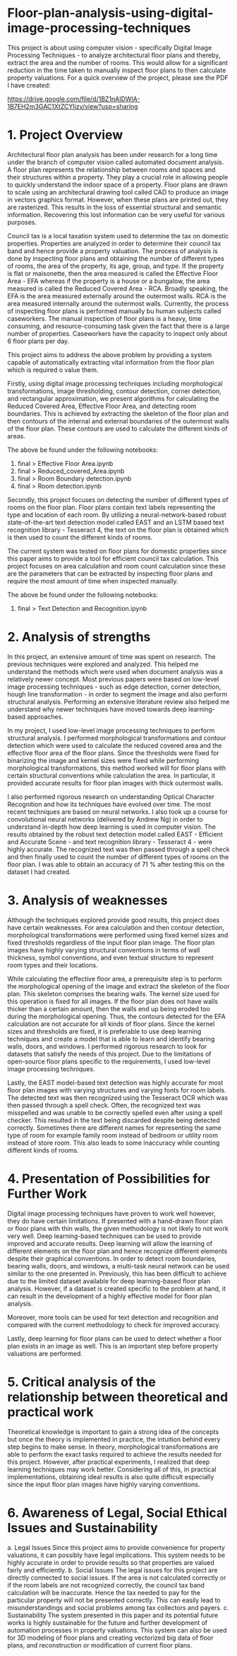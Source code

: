 # Floor-plan-analysis-using-digital-image-processing-techniques
This project is about using computer vision - specifically Digital Image Processing Techniques - to analyze architectural floor plans and thereby, extract the area and the number of rooms. This would allow for a significant reduction in the time taken to manually inspect floor plans to then calculate property valuations. For a quick overview of the project, please see the PDF I have created:

https://drive.google.com/file/d/1BZ1nAIDWlA-1B7EH2m3GAC1XtZCYIjzv/view?usp=sharing

# 1. Project Overview
Architectural floor plan analysis has been under research for a long time under the
branch of computer vision called automated document analysis. A floor plan represents
the relationship between rooms and spaces and their structures within a property. They
play a crucial role in allowing people to quickly understand the indoor space of a
property. Floor plans are drawn to scale using an architectural drawing tool called CAD
to produce an image in vectors graphics format. However, when these plans are printed
out, they are rasterized. This results in the loss of essential structural and semantic
information. Recovering this lost information can be very useful for various purposes.

Council tax is a local taxation system used to determine the tax on domestic properties.
Properties are analyzed in order to determine their council tax band and hence provide a
property valuation. The process of analysis is done by inspecting floor plans and
obtaining the number of different types of rooms, the area of the property, its age, group,
and type. If the property is flat or maisonette, then the area measured is called the
Effective Floor Area - EFA whereas if the property is a house or a bungalow, the area
measured is called the Reduced Covered Area - RCA. Broadly speaking, the EFA is the
area measured externally around the outermost walls. RCA is the area measured
internally around the outermost walls. Currently, the process of inspecting floor plans is
performed manually bu human subjects called caseworkers. The manual inspection of
floor plans is a heavy, time consuming, and resource-consuming task given the fact that
there is a large number of properties. Caseworkers have the capacity to inspect only
about 6 floor plans per day.

This project aims to address the above problem by providing a system capable of
automatically extracting vital information from the floor plan which is required o value
them.

Firstly, using digital image processing techniques including morphological
transformations, image thresholding, contour detection, corner detection, and
rectangular approximation, we present algorithms for calculating the Reduced Covered
Area, Effective Floor Area, and detecting room boundaries. This is achieved by
extracting the skeleton of the floor plan and then contours of the internal and external
boundaries of the outermost walls of the floor plan. These contours are used to calculate
the different kinds of areas. 

The above be found under the following notebooks:
1. final > Effective Floor Area.ipynb
2. final > Reduced_covered_Area.ipynb
3. final > Room Boundary detection.ipynb
4. final > Room detection.ipynb

Secondly, this project focuses on detecting the number of
different types of rooms on the floor plan. Floor plans contain text labels representing the
type and location of each room. By utilizing a neural-network-based robust
state-of-the-art text detection model called EAST and an LSTM based text recognition
library - Tesseract 4, the text on the floor plan is obtained which is then used to count the
different kinds of rooms.

The current system was tested on floor plans for domestic properties since this paper
aims to provide a tool for efficient council tax calculation. This project focuses on area
calculation and room count calculation since these are the parameters that can be
extracted by inspecting floor plans and require the most amount of time when inspected
manually.

The above be found under the following notebooks:
1. final > Text Detection and Recognition.ipynb

# 2. Analysis of strengths
In this project, an extensive amount of time was spent on research. The previous
techniques were explored and analyzed. This helped me understand the methods which
were used when document analysis was a relatively newer concept. Most previous
papers were based on low-level image processing techniques - such as edge detection,
corner detection, hough line transformation - in order to segment the image and also
perform structural analysis. Performing an extensive literature review also helped me
understand why newer techniques have moved towards deep learning-based
approaches.

In my project, I used low-level image processing techniques to perform structural
analysis. I performed morphological transformations and contour detection which were
used to calculate the reduced covered area and the effective floor area of the floor plans.
Since the thresholds were fixed for binarizing the image and kernel sizes were fixed
while performing morphological transformations, this method worked will for floor plans
with certain structural conventions while calculation the area. In particular, it provided
accurate results for floor plan images with thick outermost walls.

I also performed rigorous research on understanding Optical Character Recognition and
how its techniques have evolved over time. The most recent techniques are based on
neural networks. I also took up a course for convolutional neural networks (delivered by
Andrew Ng) in order to understand in-depth how deep learning is used in computer
vision. The results obtained by the robust text detection model called EAST - Efficient
and Accurate Scene - and text recognition library - Tesseract 4 - were highly accurate.
The recognized text was then passed through a spell check and then finally used to
count the number of different types of rooms on the floor plan. I was able to obtain an
accuracy of 71 % after testing this on the dataset I had created.

# 3. Analysis of weaknesses
Although the techniques explored provide good results, this project does have certain
weaknesses. For area calculation and then contour detection, morphological
transformations were performed using fixed kernel sizes and fixed thresholds regardless
of the input floor plan image. The floor plan images have highly varying structural
conventions in terms of wall thickness, symbol conventions, and even textual structure to
represent room types and their locations.

While calculating the effective floor area, a prerequisite step is to perform the
morphological opening of the image and extract the skeleton of the floor plan. This
skeleton comprises the bearing walls. The kernel size used for this operation is fixed
for all images. If the floor plan does not have walls thicker than a certain amount, then
the walls end up being eroded too during the morphological opening. Thus, the contours
detected for the EFA calculation are not accurate for all kinds of floor plans.
Since the kernel sizes and thresholds are fixed, it is preferable to use deep learning
techniques and create a model that is able to learn and identify bearing walls, doors, and
windows. I performed rigorous research to look for datasets that satisfy the needs of this
project. Due to the limitations of open-source floor plans specific to the requirements, I
used low-level image processing techniques.

Lastly, the EAST model-based text detection was highly accurate for most floor plan
images with varying structures and varying fonts for room labels. The detected text was
then recognized using the Tesseract OCR which was then passed through a spell check.
Often, the recognized text was misspelled and was unable to be correctly spelled even
after using a spell checker. This resulted in the text being discarded despite being
detected correctly. Sometimes there are different names for representing the same type
of room for example family room instead of bedroom or utility room instead of store
room. This also leads to some inaccuracy while counting different kinds of rooms.

# 4. Presentation of Possibilities for Further Work
Digital image processing techniques have proven to work well however, they do have
certain limitations. If presented with a hand-drawn floor plan or floor plans with thin walls,
the given methodology is not likely to not work very well. Deep learning-based
techniques can be used to provide improved and accurate results. Deep learning will
allow the learning of different elements on the floor plan and hence recognize different
elements despite their graphical conventions. In order to detect room boundaries,
bearing walls, doors, and windows, a multi-task neural network can be used similar to
the one presented in. Previously, this has been difficult to achieve due to the limited
dataset available for deep learning-based floor plan analysis. However, if a dataset is
created specific to the problem at hand, it can result in the development of a highly
effective model for floor plan analysis.

Moreover, more tools can be used for text detection and recognition and compared with
the current methodology to check for improved accuracy.

Lastly, deep learning for floor plans can be used to detect whether a floor plan exists in
an image as well. This is an important step before property valuations are performed.

# 5. Critical analysis of the relationship between theoretical and practical work
Theoretical knowledge is important to gain a strong idea of the concepts but once the
theory is implemented in practice, the intuition behind every step begins to make sense.
In theory, morphological transformations are able to perform the exact tasks required to
achieve the results needed for this project. However, after practical experiments, I
realized that deep learning techniques may work better. Considering all of this, in
practical implementations, obtaining ideal results is also quite difficult especially since
the input floor plan images have highly varying conventions.

# 6. Awareness of Legal, Social Ethical Issues and Sustainability
a. Legal Issues
Since this project aims to provide convenience for property valuations, it can
possibly have legal implications. This system needs to be highly accurate in order
to provide results so that properties are valued fairly and efficiently.
b. Social Issues
The legal issues for this project are directly connected to social issues. If the area
is not calculated correctly or if the room labels are not recognized correctly, the
council tax band calculation will be inaccurate. Hence the tax needed to pay for
the particular property will not be presented correctly. This can easily lead to
misunderstandings and social problems among tax collectors and payers.
c. Sustainability
The system presented in this paper and its potential future works is highly
sustainable for the future and further development of automation processes in
property valuations. This system can also be used for 3D modeling of floor plans
and creating vectorized big data of floor plans, and reconstruction or modification
of current floor plans.
